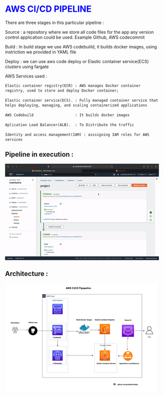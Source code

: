 <h1 style="color:blue;">AWS CI/CD PIPELINE </h1>


There are three stages in this particular pipeline :

  Source :  a repository where we store all code files for the app 
            any version control application could be used.
            Example Github, AWS codecommit
            
  Build  : In build stage we use AWS codebuiild, it builds docker images, 
           using instriction we provided in YAML file
  
  Deploy : we can use aws code deploy or Elastic container service(ECS) clusters using fargate

AWS Services used :

    Elastic container registry(ECR) : AWS manages Docker container registry, used to store and deploy Docker container; 

    Elastic container service(ECS). : Fully managed container service that helps deploying, managing, and scaling containerized applications

    AWS Codebuild                   : It builds docker images

    Aplication Load Balancer(ALB).  : To Distribute the traffic
    
    Identity and access management(IAM) : asssigning IAM roles for AWS services

<h2> Pipeline in execution : </h2>

![](AWS.gif)

<h2> Architecture : </h2>

<img src= "image/arch.png" width= "600">


  

